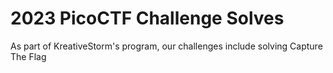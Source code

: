 # 2023 PicoCTF Challenge Solves
 As part of KreativeStorm's program, our challenges include solving Capture The Flag
